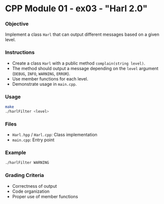 # CPP Module 01 - ex03 - "Harl 2.0"

### Objective

Implement a class `Harl` that can output different messages based on a given level.

### Instructions

- Create a class `Harl` with a public method `complain(string level)`.
- The method should output a message depending on the `level` argument (`DEBUG`, `INFO`, `WARNING`, `ERROR`).
- Use member functions for each level.
- Demonstrate usage in `main.cpp`.

### Usage

```bash
make
./harlFilter <level>
```

### Files

- `Harl.hpp` / `Harl.cpp`: Class implementation
- `main.cpp`: Entry point

### Example

```bash
./harlFilter WARNING
```

### Grading Criteria

- Correctness of output
- Code organization
- Proper use of member functions
